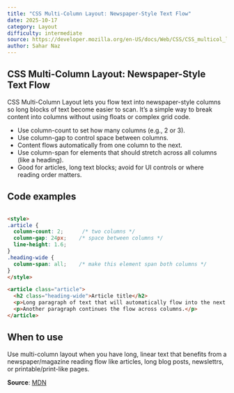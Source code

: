 ```yaml
---
title: "CSS Multi-Column Layout: Newspaper-Style Text Flow"
date: 2025-10-17
category: Layout
difficulty: intermediate
source: https://developer.mozilla.org/en-US/docs/Web/CSS/CSS_multicol_layout
author: Sahar Naz
---
```


## CSS Multi-Column Layout: Newspaper-Style Text Flow

CSS Multi-Column Layout lets you flow text into newspaper-style columns so long blocks of text become easier to scan. It’s a simple way to break content into columns without using floats or complex grid code.

- Use column-count to set how many columns (e.g., 2 or 3).
- Use column-gap to control space between columns.
- Content flows automatically from one column to the next.
- Use column-span for elements that should stretch across all columns (like a heading).
- Good for articles, long text blocks; avoid for UI controls or where reading order matters.

## Code examples

```html

<style>
.article {
  column-count: 2;      /* two columns */
  column-gap: 24px;    /* space between columns */
  line-height: 1.6;
}
.heading-wide {
  column-span: all;    /* make this element span both columns */
}
</style>

<article class="article">
  <h2 class="heading-wide">Article title</h2>
  <p>Long paragraph of text that will automatically flow into the next column when it reaches the bottom of the first column.</p>
  <p>Another paragraph continues the flow across columns.</p>
</article>

```

## When to use

Use multi-column layout when you have long, linear text that benefits from a newspaper/magazine reading flow like articles, long blog posts, newslettrs, or printable/print-like pages.

**Source**: [MDN](https://developer.mozilla.org/en-US/docs/Web/CSS/CSS_multicol_layout)
